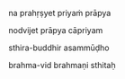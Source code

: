 na prahṛṣyet priyaṁ prāpya

nodvijet prāpya cāpriyam

sthira-buddhir asammūḍho

brahma-vid brahmaṇi sthitaḥ